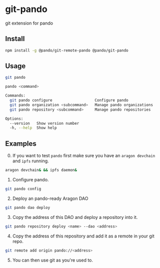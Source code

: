 # git-pando

git extension for pando

## Install

```bash
npm install -g @pando/git-remote-pando @pando/git-pando
```


## Usage

```bash
git pando
```

```bash
pando <command>

Commands:
  git pando configure                   Configure pando                [aliases: config]
  git pando organization <subcommand>   Manage pando organizations     [aliases: dao]
  git pando repository <subcommand>     Manage pando repositories      [aliases: repo]

Options:
  --version   Show version number                                      [boolean]
  -h, --help  Show help                                                [boolean]

```

## Examples

0. If you want to test `pando` first make sure you have an `aragon devchain` and `ipfs` running.

```bash
aragon devchain& && ipfs daemon&
```

1. Configure pando.

```bash
git pando config
```

2. Deploy an pando-ready Aragon DAO

```bash
git pando dao deploy
```

3. Copy the address of this DAO and deploy a repository into it.

```bash
git pando repository deploy <name> --dao <address>
```

4. Copy the address of this repository and add it as a remote in your git repo.

```bash
git remote add origin pando://<address>
```

5. You can then use git as you're used to.

